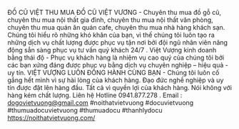 ĐỒ CŨ VIỆT
THU MUA ĐỒ CŨ VIỆT VƯƠNG  - Chuyên thu mua đồ gỗ cũ, chuyên thu mua nội thất gia đình, chuyên thu mua nội thất văn phòng, chuyên thu mua quán ăn quán cafe, chuyên thu mua nhà hàng khách sạn.  Chúng tôi hiểu rõ những khó khăn của bạn, vì thế chúng tôi luôn tạo ra những dịch vụ chất lượng được phục vụ tận nơi bởi đội ngũ nhân viên năng động sẳn sàng phục vụ tư vấn quý khách 24/7 . Việt Vượng kinh doanh bằng thái độ - Phục vụ khách hàng là nhiệm vụ cao quý của chúng tôi bởi các bạn xứng đáng được phục vụ bằng dịch vụ chuyên nghiệp – hiệu quả - uy tín. VIỆT VƯỢNG LUÔN ĐỒNG HÀNH CÙNG BẠN - Chúng tôi luôn cố gắng hết mình vì sự hài lòng của khách hàng. Đạo đức nghề nghiệp và uy tín được đặt lên hàng đầu. Tất cả vì quyền lợi của khách hàng. Nói không với hàng kém chất lượng. Liên hệ Hotline 0941.877.278 . Email : dogovietvuong@gmail.com
#noithatvietvuong #docuvietvuong #thumuadocuvietvuong #thumuadocu #thanhlydocu
https://noithatvietvuong.com/